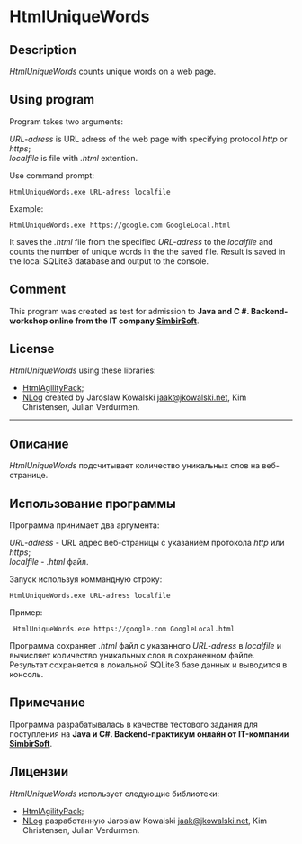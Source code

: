 # HtmlUniqueWords

## Description 

_HtmlUniqueWords_ counts unique words on a web page.

## Using program

Program takes two arguments:

_URL-adress_ is URL adress of the web page with specifying protocol _http_ or _https_;<br/>
_localfile_ is file with _.html_ extention.

Use command prompt:

    HtmlUniqueWords.exe URL-adress localfile



Example:

    HtmlUniqueWords.exe https://google.com GoogleLocal.html

It saves the *.html* file from the specified _URL-adress_ to the _localfile_
and counts the number of unique words in the the saved file.
Result is saved in the  local SQLite3 database and output to the console.

## Comment

This program was created as test for admission to **Java and C #. Backend-workshop online from the IT company [SimbirSoft](https://www.simbirsoft.com/)**.

## License

_HtmlUniqueWords_ using these libraries:

- [HtmlAgilityPack;](https://github.com/zzzprojects/html-agility-pack)
- [NLog](https://github.com/NLog/NLog) created by Jaroslaw Kowalski <jaak@jkowalski.net>, Kim Christensen, Julian Verdurmen.


---


## Описание

_HtmlUniqueWords_ подсчитывает количество уникальных слов на веб-странице.

## Использование программы

Программа принимает два аргумента:

_URL-adress_ - URL адрес веб-страницы с указанием протокола _http_ или _https_;<br/>
_localfile_ - _.html_ файл.

Запуск используя коммандную строку:

    HtmlUniqueWords.exe URL-adress localfile

Пример:

     HtmlUniqueWords.exe https://google.com GoogleLocal.html

Программа сохраняет *.html* файл с указанного _URL-adress_ в _localfile_ и вычисляет количество уникальных слов в сохраненном файле. Результат сохраняется в локальной SQLite3 базе данных и выводится в консоль.

## Примечание

Программа разрабатывалась в качестве тестового задания для поступления на **Java и C#. Backend-практикум онлайн от IT-компании [SimbirSoft](https://www.simbirsoft.com/)**.

## Лицензии
_HtmlUniqueWords_ использует следующие библиотеки:

- [HtmlAgilityPack;](https://github.com/zzzprojects/html-agility-pack)
- [NLog](https://github.com/NLog/NLog) разработанную Jaroslaw Kowalski <jaak@jkowalski.net>, Kim Christensen, Julian Verdurmen.
